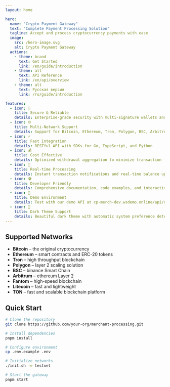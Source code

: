 ```yaml
---
layout: home

hero:
  name: "Crypto Payment Gateway"
  text: "Complete Payment Processing Solution"
  tagline: Accept and process cryptocurrency payments with ease
  image:
    src: /hero-image.svg
    alt: Crypto Payment Gateway
  actions:
    - theme: brand
      text: Get Started
      link: /en/guide/introduction
    - theme: alt
      text: API Reference
      link: /en/api/overview
    - theme: alt
      text: Русская версия
      link: /ru/guide/introduction

features:
  - icon: 🔐
    title: Secure & Reliable
    details: Enterprise-grade security with multi-signature wallets and advanced encryption
  - icon: 🌐
    title: Multi-Network Support
    details: Support for Bitcoin, Ethereum, Tron, Polygon, BSC, Arbitrum, Fantom, and Litecoin
  - icon: ⚡
    title: Fast Integration
    details: RESTful API with SDKs for Go, TypeScript, and Python
  - icon: 💰
    title: Cost Effective
    details: Optimized withdrawal aggregation to minimize transaction fees
  - icon: 🔄
    title: Real-time Processing
    details: Instant transaction notifications and real-time balance updates
  - icon: 🛠️
    title: Developer Friendly
    details: Comprehensive documentation, code examples, and interactive API explorer
  - icon: 🧪
    title: Demo Environment
    details: Test with our demo API at cp-merch-dev.wsdemo.online/api/openapi/
  - icon: 🌙
    title: Dark Theme Support
    details: Beautiful dark theme with automatic system preference detection and manual toggle
---
```


## Supported Networks

- **Bitcoin** – the original cryptocurrency
- **Ethereum** – smart contracts and ERC-20 tokens  
- **Tron** – high throughput blockchain
- **Polygon** – layer 2 scaling solution
- **BSC** – binance Smart Chain
- **Arbitrum** – ethereum Layer 2
- **Fantom** – high-speed blockchain
- **Litecoin** – fast and lightweight
- **TON** – fast and scalable blockchain platform

## Quick Start

```bash
# Clone the repository
git clone https://github.com/your-org/merchant-processing.git

# Install dependencies
pnpm install

# Configure environment
cp .env.example .env

# Initialize networks
./init.sh -e testnet

# Start the gateway
pnpm start
```

<style>
.network-grid {
  display: grid;
  grid-template-columns: repeat(auto-fit, minmax(120px, 1fr));
  gap: 1rem;
  margin: 2rem 0;
}

.network-item {
  display: flex;
  flex-direction: column;
  align-items: center;
  padding: 1rem;
  border: 1px solid var(--vp-c-border);
  border-radius: 8px;
  transition: all 0.3s ease;
}

.network-item:hover {
  border-color: var(--vp-c-brand);
  transform: translateY(-2px);
}

.network-item img {
  width: 48px;
  height: 48px;
  margin-bottom: 0.5rem;
}

.network-item span {
  font-weight: 500;
  color: var(--vp-c-text-1);
}
</style> 